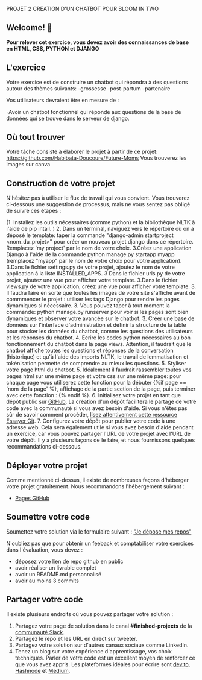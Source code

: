 PROJET 2 CREATION D'UN CHATBOT POUR BLOOM IN TWO

## Welcome! 👋

**Pour relever cet exercice, vous devez avoir des connaissances de base en HTML, CSS, PYTHON et DJANGO**

## L'exercice

Votre exercice est de construire un chatbot qui répondra à des questions autour des thèmes suivants:
-grossesse
-post-partum
-partenaire

Vos utilisateurs devraient être en mesure de :

-Avoir un chatbot fonctionnel qui réponde aux questions de la base de données qui se trouve dans le serveur de django.

## Où tout trouver

Votre tâche consiste à élaborer le projet à partir de ce projet: https://github.com/Habibata-Doucoure/Future-Moms
Vous trouverez les images sur canva 

## Construction de votre projet

N'hésitez pas à utiliser le flux de travail qui vous convient. Vous trouverez ci-dessous une suggestion de processus, mais ne vous sentez pas obligé de suivre ces étapes :

(1. Installez les outils nécessaires (comme python) et la bibliothèque NLTK à l'aide de pip intall. )
2.  Dans un terminal, naviguez vers le répertoire où on a déposé le template: taper la commande "django-admin startproject <nom_du_projet>" pour créer un nouveau projet django dans ce répertoire. Remplacez 'my project' par le nom de votre choix.
3.Créez une application Django à l'aide de la commande python manage.py startapp myapp (remplacez "myapp" par le nom de votre choix pour votre application).
3.Dans le fichier settings.py de votre projet, ajoutez le nom de votre application à la liste INSTALLED_APPS.
3 Dans le fichier urls.py de votre projet, ajoutez une vue pour afficher votre template. 
3.Dans le fichier views.py de votre application, créez une vue pour afficher votre template.
3. Il faudra faire en sorte que toutes les images de votre site s'affiche avant de commmencer le projet : utiliser les tags Django pour rendre les pages dynamiques si nécessaire.
3. Vous pouvez taper à tout moment la commande: python manage.py runserver pour voir si les pages sont bien dynamiques et observer votre avancée sur le chatbot.
3. Créer une base de données sur l'interface d'administration et définir la structure de la table pour stocker les données du chatbot, comme les questions des utilisateurs et les réponses du chatbot.
4. Ecrire les codes python nécessaires au bon fonctionnement du chatbot dans la page views. Attention, il faudrait que le chatbot affiche toutes les questions et réponses de la conversation (historique) et qu'à l'aide des imports NLTK, le travail de lemmatisation et tokénisation permette de comprendre au mieux les questions.
5. Styliser votre page html du chatbot.
5. Idéalement il faudrait rassembler toutes vos pages html sur une même page et votre css sur une même page: pour chaque page vous utiliserez cette fonction pour la débuter  {%if page == 'nom de la page' %}, affichage de la partie section de la page, puis terminer avec cette fonction :  {% endif %}. 
6. Initialisez votre projet en tant que dépôt public sur [GitHub](https://github.com/). La création d'un dépôt facilitera le partage de votre code avec la communauté si vous avez besoin d'aide. Si vous n'êtes pas sûr de savoir comment procéder, [lisez attentivement cette ressource Essayer Git](https://try.github.io/). 
7. Configurez votre dépôt pour publier votre code à une adresse web. Cela sera également utile si vous avez besoin d'aide pendant un exercice, car vous pouvez partager l'URL de votre projet avec l'URL de votre dépôt. Il y a plusieurs façons de le faire, et nous fournissons quelques recommandations ci-dessous.

## Déployer votre projet

Comme mentionné ci-dessus, il existe de nombreuses façons d'héberger votre projet gratuitement. Nous recommandons l'hébergement suivant :

- [Pages GitHub](https://pages.github.com/)


## Soumettre votre code

Soumettez votre solution via le formulaire suivant :
["Je dépose mes repos"](https://descodeuses.org/je-depose-mes-repos)

N'oubliez pas que pour obtenir un feeback et comptabiliser votre exercices dans l'évaluation, vous devez :

- déposez votre lien de repo github en public
- avoir réaliser un livrable complet
- avoir un README.md personnalisé
- avoir au moins 3 commits

## Partager votre code

Il existe plusieurs endroits où vous pouvez partager votre solution :

1. Partagez votre page de solution dans le canal **#finished-projects** de la [communauté Slack](https://www.frontendmentor.io/slack).
2. Partagez le repo et les URL en direct sur tweeter.
3. Partagez votre solution sur d'autres canaux sociaux comme LinkedIn.
4. Tenez un blog sur votre expérience d'apprentissage, vos choix techniques. Parler de votre code est un excellent moyen de renforcer ce que vous avez appris. Les plateformes idéales pour écrire sont [dev.to](https://dev.to/), [Hashnode](https://hashnode.com/) et [Medium](https://medium.com/).
